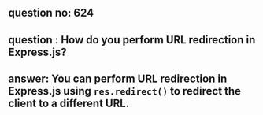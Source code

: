 
      
## question no: 624

## question : How do you perform URL redirection in Express.js?

## answer: You can perform URL redirection in Express.js using `res.redirect()` to redirect the client to a different URL.
      